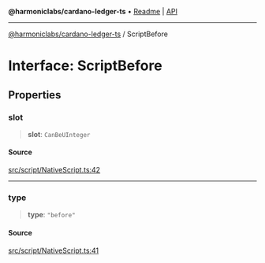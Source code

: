 **@harmoniclabs/cardano-ledger-ts** • [Readme](../Introduction) \| [API](../globals)

***

[@harmoniclabs/cardano-ledger-ts](../Introduction) / ScriptBefore

# Interface: ScriptBefore

## Properties

### slot

> **slot**: `CanBeUInteger`

#### Source

[src/script/NativeScript.ts:42](https://github.com/HarmonicLabs/cardano-ledger-ts/blob/d1659b0/src/script/NativeScript.ts#L42)

***

### type

> **type**: `"before"`

#### Source

[src/script/NativeScript.ts:41](https://github.com/HarmonicLabs/cardano-ledger-ts/blob/d1659b0/src/script/NativeScript.ts#L41)
